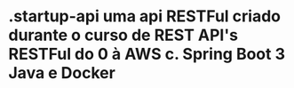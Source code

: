 ﻿# .startup-api uma api RESTFul criado durante o curso de REST API's RESTFul do 0 à AWS c. Spring Boot 3 Java e Docker
